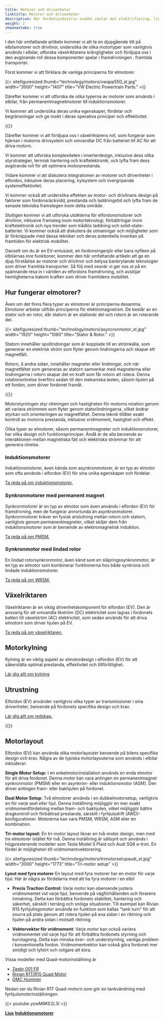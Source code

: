 ```yaml
---
title: Motorer och drivenheter
linktitle: Motorer och drivenheter
description: När fordonsindustrin snabbt växlar mot elektrifiering, ligger hjärtat av elfordon i deras motorer och drivlinor. Med ett brett utbud av motortyper och invecklade omvandlare är det viktigt att förstå komplexiteten hos dessa komponenter för att förstå elfordons inre funktioner.
weight: 2
shownavtabs: true
---
```

<!-- markdownlint-disable MD033 -->
I den här omfattande artikeln kommer vi att ta en djupgående titt på elbilsmotorer och drivlinor, undersöka de olika motortyper som vanligtvis används i elbilar, utforska växelriktarens krångligheter och fördjupa oss i den avgörande roll dessa komponenter spelar i framdrivningen . framtida transporter.

Först kommer vi att förklara de vanliga principerna för elmotorer.

{{< sitefiguresized thumb="technology/motors/vwapp550_st.jpg" width="3000" height="1407" title="VW Electric Powertrain Parts." >}}

Därefter kommer vi att utforska de olika typerna av motorer som används i elbilar, från permanentmagnetmotorer till induktionsmotorer.

Vi kommer att undersöka deras unika egenskaper, fördelar och begränsningar och ge insikt i deras operativa principer och effektivitet.

{{<evkxdisplayaddarticle />}}

Därefter kommer vi att fördjupa oss i växelriktarens roll, som fungerar som hjärnan i motorns drivsystem och omvandlar DC från batteriet till AC för att driva motorn.

Vi kommer att utforska komplexiteten i inverterdesign, inklusive dess olika styrstrategier, termisk hantering och kraftelektronik, och lyfta fram dess avgörande roll för att optimera motorprestanda.

Vidare kommer vi att diskutera integrationen av motorer och drivenheter i elfordon, inklusive deras placering, kylsystem och övergripande systemeffektivitet.

Vi kommer också att undersöka effekten av motor- och drivlinans design på faktorer som fordonsräckvidd, prestanda och laddningstid och lyfta fram de senaste tekniska framstegen inom detta område.

Slutligen kommer vi att utforska utsikterna för elfordonsmotorer och drivlinor, inklusive framsteg inom motorteknologi, förbättringar inom kraftelektronik och nya trender som trådlös laddning och solid-state-batterier. Vi kommer också att diskutera de utmaningar och möjligheter som är förknippade med dessa tekniker och deras potentiella inverkan på framtiden för elektrisk mobilitet.

Oavsett om du är en EV-entusiast, en fordonsingenjör eller bara nyfiken på elbilarnas inre funktioner, kommer den här omfattande artikeln att ge en djup förståelse av motorer och drivlinor och belysa banbrytande teknologier som driver framtida transporter. Så följ med oss ​​när vi ger oss ut på en spännande resa in i världen av elfordons framdrivning, och avslöjar hemligheterna bakom kraften som driver framtidens mobilitet.
## Hur fungerar elmotorer?

Även om det finns flera typer av elmotorer är principerna desamma. Elmotorer arbetar utifrån principerna för elektromagnetism. De består av en stator och en rotor, där statorn är en stationär del och rotorn är en roterande del.

{{< sitefiguresized thumb="technology/motors/asyncronmotor_st.jpg" width="1920" height="1080" title="Stator & Rotor." >}}

Statorn innehåller spollindningar som är kopplade till en strömkälla, som genererar en elektrisk ström som flyter genom lindningarna och skapar ett magnetfält.

Rotorn, å andra sidan, innehåller magneter eller lindningar, och när magnetfältet som genereras av statorn samverkar med magneterna eller lindningarna i rotorn skapar det en kraft som får rotorn att rotera. Denna rotationsrörelse överförs sedan till den mekaniska lasten, såsom hjulen på ett fordon, som driver fordonet framåt.

{{<evkxdisplayaddarticle />}}

Motorstyrningen styr riktningen och hastigheten för motorns rotation genom att variera strömmen som flyter genom statorlindningarna, vilket ändrar styrkan och orienteringen av magnetfältet. Denna teknik tillåter exakt kontroll av motorns prestanda, inklusive vridmoment, hastighet och effekt.

Olika typer av elmotorer, såsom permanentmagneter och induktionsmotorer, har olika design och funktionsprinciper. Ändå är de alla beroende av interaktionen mellan magnetiska fält och elektriska strömmar för att generera rörelse.

### Induktionsmotorer

Induktionsmotorer, även kända som asynkronmotorer, är en typ av elmotor som ofta används i elfordon (EV) för sina unika egenskaper och fördelar.

[Ta reda på om induktionsmotorer.](asm)

### Synkronmotorer med permanent magnet

Synkronmotorer är en typ av elmotor som även används i elfordon (EV) för framdrivning, men de fungerar annorlunda än asynkronmotorer. Synkronmotorer kräver en fysisk anslutning mellan rotorn och statorn, vanligtvis genom permanentmagneter, vilket skiljer dem från induktionsmotorer som är beroende av elektromagnetisk induktion.

[Ta reda på om PMSM.](psm)

### Synkronmotor med lindad rotor

En lindad rotorsynkronmotor, även känd som en släpringssynkronmotor, är en typ av elmotor som kombinerar funktionerna hos både synkrona och lindade induktionsmotorer.

[Ta reda på om WRSM.](wrsm)

## Växelriktaren

Växelriktaren är en viktig drivenhetskomponent för elfordon (EV). Den är ansvarig för att omvandla likström (DC) elektricitet som lagras i fordonets batteri till växelström (AC) elektricitet, som sedan används för att driva elmotorn som driver hjulen på EV.

[Ta reda på om växelriktaren.](växelriktare)

## Motorkylning

Kylning är en viktig aspekt av elmotordesign i elfordon (EV) för att säkerställa optimal prestanda, effektivitet och tillförlitlighet.

[Lär dig allt om kylning](kylning)

## Utrustning

Elfordon (EV) använder vanligtvis olika typer av transmissioner i sina drivenheter, beroende på fordonets specifika design och krav.

[Lär dig allt om redskap.](redskap)

{{<evkxdisplayaddarticle />}}

## Motorlayout

Elfordon (EV) kan använda olika motorlayouter beroende på bilens specifika design och krav. Några av de typiska motorlayouterna som används i elbilar inkluderar:

**Single Motor Setup:** I en enkelmotorinstallation används en enda elmotor för att driva fordonet. Denna motor kan vara antingen en permanentmagnet synkronmotor (PMSM) eller en asynkron- eller induktionsmotor (ASM). Den driver antingen fram- eller bakhjulen på fordonet.

**Dual Motor Setup**: Två elmotorer används i en dubbelmotorsetup, vanligtvis en för varje axel eller hjul. Denna inställning möjliggör en mer exakt vridmomentfördelning mellan fram- och bakhjulen, vilket möjliggör bättre dragkontroll och förbättrad prestanda, särskilt i fyrhjulsdrift (AWD)-konfigurationer. Motorerna kan vara PMSM, WRSM, ASM eller en kombination.

**Tri-motor layout:** En tri-motor layout liknar en två-motor design, men med tre elmotorer istället för två. Denna inställning är sällsynt och används i högpresterande modeller som Tesla Model S Plaid och Audi SQ8 e-tron. En fördel är möjligheten till vridmomentvektorering.

{{< sitefiguresized thumb="technology/motors/trimotorsetupaudi_st.jpg" width="3000" height="1773" title="Tri-motor setup" >}}

**Lyout med fyra motorer** En layout med fyra motorer har en motor för varje hjul. Här är några av fördelarna med att ha fyra motorer i en elbil

- <b>Precis Traction Control:</b> Varje motor kan oberoende justera vridmomentet vid varje hjul, beroende på vägförhållanden och förarens inmatning. Detta kan förbättra fordonets stabilitet, hantering och säkerhet, särskilt i terräng och snöiga situationer. Till exempel kan Rivian R1S fyrhjulingsmotor använda en funktion som kallas "tank turn" för att snurra på plats genom att rotera hjulen på ena sidan i en riktning och hjulen på andra sidan i motsatt riktning

- <b>Vektorvektor för vridmoment</b>: Varje motor kan också variera vridmomentet vid varje hjul för att förbättra fordonets styrning och kurvtagning. Detta kan minska över- och understyrning, vanliga problem i konventionella fordon. Vridmomentvektor kan också göra fordonet mer smidigt och lyhört och roligare att köra.

Vissa modeller med Quad-motorinställning är

- [Zeekr 001 FR](/models/zeekr/001/001_fr/)
- [Rivian R1T/R1S Quad Motor](/models/rivan/r1/r1t_quad-motor_awd/)
- [GMC Hummer](/models/gmc/hummer_ev/hummer_ev_edition_1_pickup/)

Nedan ser du Rivian R1T Quad-motorn som gör en tankvändning med fyrhjulsmotorinställningen.

{{< youtube yzwM8KE2L3I >}}

<div class="mt-3 mb-3">
    <a href="../lights/" class="text-decoration-none text-black"><strong><i class="bi-arrow-left"></i> Ljus</strong></a>
    <a href="asm/" class="text-decoration-none text-black float-end"><strong>Induktionsmotorer<i class="bi-arrow-right"></i></strong></a>
</div>
